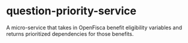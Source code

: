 # question-priority-service
A micro-service that takes in OpenFisca benefit eligibility variables and returns prioritized dependencies for those benefits.
